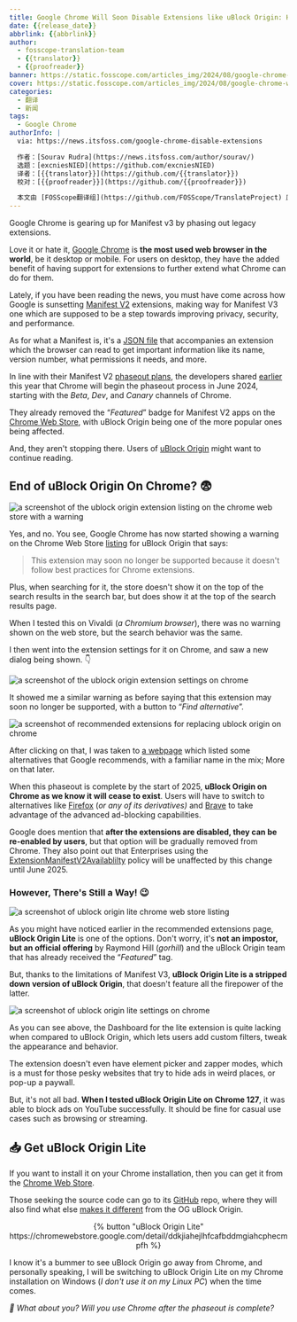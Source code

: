 ```yaml
---
title: Google Chrome Will Soon Disable Extensions like uBlock Origin: Here's What You Can Do!
date: {{release_date}}
abbrlink: {{abbrlink}}
author:
  - fosscope-translation-team
  - {{translator}}
  - {{proofreader}}
banner: https://static.fosscope.com/articles_img/2024/08/google-chrome-will-soon-disable-extensions-like-ublock-origin-here-s-what-you-can-do/google-phase-out-manifest-3.png
cover: https://static.fosscope.com/articles_img/2024/08/google-chrome-will-soon-disable-extensions-like-ublock-origin-here-s-what-you-can-do/google-phase-out-manifest-3.png
categories:
  - 翻译
  - 新闻
tags: 
  - Google Chrome
authorInfo: |
  via: https://news.itsfoss.com/google-chrome-disable-extensions

  作者：[Sourav Rudra](https://news.itsfoss.com/author/sourav/)
  选题：[excniesNIED](https://github.com/excniesNIED)
  译者：[{{translator}}](https://github.com/{{translator}})
  校对：[{{proofreader}}](https://github.com/{{proofreader}})

  本文由 [FOSScope翻译组](https://github.com/FOSScope/TranslateProject) 原创编译，[开源观察](https://fosscope.com/) 荣誉推出
---
```


Google Chrome is gearing up for Manifest v3 by phasing out legacy extensions.

<!-- more -->

Love it or hate it, [Google Chrome](https://www.google.com/chrome/) is **the most used web browser in the world**, be it desktop or mobile. For users on desktop, they have the added benefit of having support for extensions to further extend what Chrome can do for them.

Lately, if you have been reading the news, you must have come across how Google is sunsetting [Manifest V2](https://developer.chrome.com/docs/extensions/mv2) extensions, making way for Manifest V3 one which are supposed to be a step towards improving privacy, security, and performance.

As for what a Manifest is, it's a [JSON file](https://developer.chrome.com/docs/extensions/reference/manifest) that accompanies an extension which the browser can read to get important information like its name, version number, what permissions it needs, and more.

In line with their Manifest V2 [phaseout plans](https://developer.chrome.com/docs/extensions/develop/migrate/mv2-deprecation-timeline), the developers shared [earlier](https://blog.chromium.org/2024/05/manifest-v2-phase-out-begins.html) this year that Chrome will begin the phaseout process in June 2024, starting with the *Beta*, *Dev*, and *Canary* channels of Chrome.

They already removed the “*Featured*” badge for Manifest V2 apps on the [Chrome Web Store](https://chromewebstore.google.com/), with uBlock Origin being one of the more popular ones being affected.

And, they aren't stopping there. Users of [uBlock Origin](https://github.com/gorhill/uBlock) might want to continue reading.

## End of uBlock Origin On Chrome? 😨

![a screenshot of the ublock origin extension listing on the chrome web store with a warning](https://static.fosscope.com/articles_img/2024/08/google-chrome-will-soon-disable-extensions-like-ublock-origin-here-s-what-you-can-do/Chrome_ManifestV2_Phaseout_a.png)

Yes, and no. You see, Google Chrome has now started showing a warning on the Chrome Web Store [listing](https://chromewebstore.google.com/detail/ublock-origin/cjpalhdlnbpafiamejdnhcphjbkeiagm) for uBlock Origin that says:

> This extension may soon no longer be supported because it doesn't follow best practices for Chrome extensions.

Plus, when searching for it, the store doesn't show it on the top of the search results in the search bar, but does show it at the top of the search results page.

When I tested this on Vivaldi (*a Chromium browser*), there was no warning shown on the web store, but the search behavior was the same.

I then went into the extension settings for it on Chrome, and saw a new dialog being shown. 👇

![a screenshot of the ublock origin extension settings on chrome](https://static.fosscope.com/articles_img/2024/08/google-chrome-will-soon-disable-extensions-like-ublock-origin-here-s-what-you-can-do/Chrome_ManifestV2_Phaseout_b.png)

It showed me a similar warning as before saying that this extension may soon no longer be supported, with a button to “*Find alternative*”.

![a screenshot of recommended extensions for replacing ublock origin on chrome](https://static.fosscope.com/articles_img/2024/08/google-chrome-will-soon-disable-extensions-like-ublock-origin-here-s-what-you-can-do/Chrome_ManifestV2_Phaseout_c.png)

After clicking on that, I was taken to [a webpage](https://chromewebstore.google.com/detail/cjpalhdlnbpafiamejdnhcphjbkeiagm/related-recommendations) which listed some alternatives that Google recommends, with a familiar name in the mix; More on that later.

When this phaseout is complete by the start of 2025, **uBlock Origin on Chrome as we know it will cease to exist**. Users will have to switch to alternatives like [Firefox](https://www.mozilla.org/en-US/firefox/) (*or any of its derivatives)* and [Brave](https://brave.com/) to take advantage of the advanced ad-blocking capabilities.

Google does mention that **after the extensions are disabled, they can be re-enabled by users**, but that option will be gradually removed from Chrome. They also point out that Enterprises using the [ExtensionManifestV2Availablilty](https://chromeenterprise.google/policies/#ExtensionManifestV2Availability) policy will be unaffected by this change until June 2025.

### However, There's Still a Way! 😉

![a screenshot of ublock origin lite chrome web store listing](https://static.fosscope.com/articles_img/2024/08/google-chrome-will-soon-disable-extensions-like-ublock-origin-here-s-what-you-can-do/Chrome_ManifestV2_Phaseout_d.png)

As you might have noticed earlier in the recommended extensions page, **uBlock Origin Lite** is one of the options. Don't worry, it's **not an impostor, but an official offering** by Raymond Hill (*gorhill*) and the uBlock Origin team that has already received the “*Featured*” tag.

But, thanks to the limitations of Manifest V3, **uBlock Origin Lite is a stripped down version of uBlock Origin**, that doesn't feature all the firepower of the latter.

![a screenshot of ublock origin lite settings on chrome](https://static.fosscope.com/articles_img/2024/08/google-chrome-will-soon-disable-extensions-like-ublock-origin-here-s-what-you-can-do/Chrome_ManifestV2_Phaseout_e.png)

As you can see above, the Dashboard for the lite extension is quite lacking when compared to uBlock Origin, which lets users add custom filters, tweak the appearance and behavior.

The extension doesn't even have element picker and zapper modes, which is a must for those pesky websites that try to hide ads in weird places, or pop-up a paywall.

But, it's not all bad. **When I tested uBlock Origin Lite on Chrome 127**, it was able to block ads on YouTube successfully. It should be fine for casual use cases such as browsing or streaming.

## 📥 Get uBlock Origin Lite

If you want to install it on your Chrome installation, then you can get it from the [Chrome Web Store](https://chromewebstore.google.com/detail/ddkjiahejlhfcafbddmgiahcphecmpfh).

Those seeking the source code can go to its [GitHub](https://github.com/uBlockOrigin/uBOL-home) repo, where they will also find what else [makes it different](https://github.com/uBlockOrigin/uBOL-home/wiki/Frequently-asked-questions-(FAQ)) from the OG uBlock Origin.

<center>{% button "uBlock Origin Lite" https://chromewebstore.google.com/detail/ddkjiahejlhfcafbddmgiahcphecmpfh %}</center>

I know it's a bummer to see uBlock Origin go away from Chrome, and personally speaking, I will be switching to uBlock Origin Lite on my Chrome installation on Windows (*I don't use it on my Linux PC*) when the time comes.

*💬 What about you? Will you use Chrome after the phaseout is complete?*
